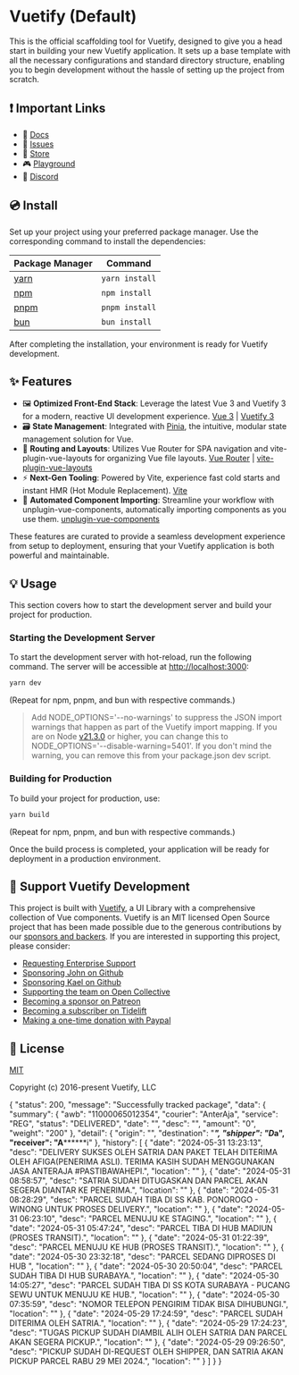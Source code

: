 # Vuetify (Default)

This is the official scaffolding tool for Vuetify, designed to give you a head start in building your new Vuetify application. It sets up a base template with all the necessary configurations and standard directory structure, enabling you to begin development without the hassle of setting up the project from scratch.

## ❗️ Important Links

- 📄 [Docs](https://vuetifyjs.com/)
- 🚨 [Issues](https://issues.vuetifyjs.com/)
- 🏬 [Store](https://store.vuetifyjs.com/)
- 🎮 [Playground](https://play.vuetifyjs.com/)
- 💬 [Discord](https://community.vuetifyjs.com)

## 💿 Install

Set up your project using your preferred package manager. Use the corresponding command to install the dependencies:

| Package Manager                                                | Command        |
|---------------------------------------------------------------|----------------|
| [yarn](https://yarnpkg.com/getting-started)                   | `yarn install` |
| [npm](https://docs.npmjs.com/cli/v7/commands/npm-install)     | `npm install`  |
| [pnpm](https://pnpm.io/installation)                          | `pnpm install` |
| [bun](https://bun.sh/#getting-started)                        | `bun install`  |

After completing the installation, your environment is ready for Vuetify development.

## ✨ Features

- 🖼️ **Optimized Front-End Stack**: Leverage the latest Vue 3 and Vuetify 3 for a modern, reactive UI development experience. [Vue 3](https://v3.vuejs.org/) | [Vuetify 3](https://vuetifyjs.com/en/)
- 🗃️ **State Management**: Integrated with [Pinia](https://pinia.vuejs.org/), the intuitive, modular state management solution for Vue.
- 🚦 **Routing and Layouts**: Utilizes Vue Router for SPA navigation and vite-plugin-vue-layouts for organizing Vue file layouts. [Vue Router](https://router.vuejs.org/) | [vite-plugin-vue-layouts](https://github.com/JohnCampionJr/vite-plugin-vue-layouts)
- ⚡ **Next-Gen Tooling**: Powered by Vite, experience fast cold starts and instant HMR (Hot Module Replacement). [Vite](https://vitejs.dev/)
- 🧩 **Automated Component Importing**: Streamline your workflow with unplugin-vue-components, automatically importing components as you use them. [unplugin-vue-components](https://github.com/antfu/unplugin-vue-components)

These features are curated to provide a seamless development experience from setup to deployment, ensuring that your Vuetify application is both powerful and maintainable.

## 💡 Usage

This section covers how to start the development server and build your project for production.

### Starting the Development Server

To start the development server with hot-reload, run the following command. The server will be accessible at [http://localhost:3000](http://localhost:3000):

```bash
yarn dev
```

(Repeat for npm, pnpm, and bun with respective commands.)

> Add NODE_OPTIONS='--no-warnings' to suppress the JSON import warnings that happen as part of the Vuetify import mapping. If you are on Node [v21.3.0](https://nodejs.org/en/blog/release/v21.3.0) or higher, you can change this to NODE_OPTIONS='--disable-warning=5401'. If you don't mind the warning, you can remove this from your package.json dev script.

### Building for Production

To build your project for production, use:

```bash
yarn build
```

(Repeat for npm, pnpm, and bun with respective commands.)

Once the build process is completed, your application will be ready for deployment in a production environment.

## 💪 Support Vuetify Development

This project is built with [Vuetify](https://vuetifyjs.com/en/), a UI Library with a comprehensive collection of Vue components. Vuetify is an MIT licensed Open Source project that has been made possible due to the generous contributions by our [sponsors and backers](https://vuetifyjs.com/introduction/sponsors-and-backers/). If you are interested in supporting this project, please consider:

- [Requesting Enterprise Support](https://support.vuetifyjs.com/)
- [Sponsoring John on Github](https://github.com/users/johnleider/sponsorship)
- [Sponsoring Kael on Github](https://github.com/users/kaelwd/sponsorship)
- [Supporting the team on Open Collective](https://opencollective.com/vuetify)
- [Becoming a sponsor on Patreon](https://www.patreon.com/vuetify)
- [Becoming a subscriber on Tidelift](https://tidelift.com/subscription/npm/vuetify)
- [Making a one-time donation with Paypal](https://paypal.me/vuetify)

## 📑 License
[MIT](http://opensource.org/licenses/MIT)

Copyright (c) 2016-present Vuetify, LLC


{
    "status": 200,
    "message": "Successfully tracked package",
    "data": {
        "summary": {
            "awb": "11000065012354",
            "courier": "AnterAja",
            "service": "REG",
            "status": "DELIVERED",
            "date": "",
            "desc": "",
            "amount": "0",
            "weight": "200"
        },
        "detail": {
            "origin": "",
            "destination": "*****",
            "shipper": "D*****************a",
            "receiver": "A******************i"
        },
        "history": [
            {
                "date": "2024-05-31 13:23:13",
                "desc": "DELIVERY SUKSES OLEH SATRIA DAN PAKET TELAH DITERIMA OLEH AFIGA(PENERIMA ASLI). TERIMA KASIH SUDAH MENGGUNAKAN JASA ANTERAJA #PASTIBAWAHEPI.",
                "location": ""
            },
            {
                "date": "2024-05-31 08:58:57",
                "desc": "SATRIA SUDAH DITUGASKAN DAN PARCEL AKAN SEGERA DIANTAR KE PENERIMA.",
                "location": ""
            },
            {
                "date": "2024-05-31 08:28:29",
                "desc": "PARCEL SUDAH TIBA DI SS KAB. PONOROGO - WINONG UNTUK PROSES DELIVERY.",
                "location": ""
            },
            {
                "date": "2024-05-31 06:23:10",
                "desc": "PARCEL MENUJU KE STAGING.",
                "location": ""
            },
            {
                "date": "2024-05-31 05:47:24",
                "desc": "PARCEL TIBA DI HUB MADIUN (PROSES TRANSIT).",
                "location": ""
            },
            {
                "date": "2024-05-31 01:22:39",
                "desc": "PARCEL MENUJU KE HUB (PROSES TRANSIT).",
                "location": ""
            },
            {
                "date": "2024-05-30 23:32:18",
                "desc": "PARCEL SEDANG DIPROSES DI HUB ",
                "location": ""
            },
            {
                "date": "2024-05-30 20:50:04",
                "desc": "PARCEL SUDAH TIBA DI HUB SURABAYA.",
                "location": ""
            },
            {
                "date": "2024-05-30 14:05:27",
                "desc": "PARCEL SUDAH TIBA DI SS KOTA SURABAYA - PUCANG SEWU UNTUK MENUJU KE HUB.",
                "location": ""
            },
            {
                "date": "2024-05-30 07:35:59",
                "desc": "NOMOR TELEPON PENGIRIM TIDAK BISA DIHUBUNGI.",
                "location": ""
            },
            {
                "date": "2024-05-29 17:24:59",
                "desc": "PARCEL SUDAH DITERIMA OLEH SATRIA.",
                "location": ""
            },
            {
                "date": "2024-05-29 17:24:23",
                "desc": "TUGAS PICKUP SUDAH DIAMBIL ALIH OLEH SATRIA DAN PARCEL AKAN SEGERA PICKUP.",
                "location": ""
            },
            {
                "date": "2024-05-29 09:26:50",
                "desc": "PICKUP SUDAH DI-REQUEST OLEH SHIPPER, DAN SATRIA AKAN PICKUP PARCEL RABU 29 MEI 2024.",
                "location": ""
            }
        ]
    }
}